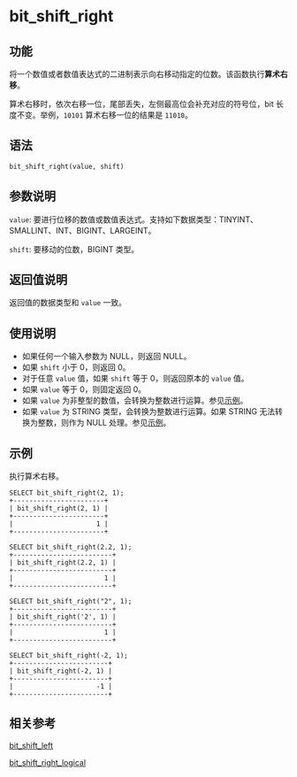 # bit_shift_right

## 功能

将一个数值或者数值表达式的二进制表示向右移动指定的位数。该函数执行**算术右移**。

算术右移时，依次右移一位，尾部丢失，左侧最高位会补充对应的符号位，bit 长度不变。举例，`10101` 算术右移一位的结果是 `11010`。

## 语法

```Haskell
bit_shift_right(value, shift)
```

## 参数说明

`value`: 要进行位移的数值或数值表达式。支持如下数据类型：TINYINT、SMALLINT、INT、BIGINT、LARGEINT。

`shift`: 要移动的位数，BIGINT 类型。

## 返回值说明

返回值的数据类型和 `value` 一致。

## 使用说明

- 如果任何一个输入参数为 NULL，则返回 NULL。
- 如果 `shift` 小于 0，则返回 0。
- 对于任意 `value` 值，如果 `shift` 等于 0，则返回原本的 `value` 值。
- 如果 `value` 等于 0，则固定返回 0。
- 如果 `value` 为非整型的数值，会转换为整数进行运算。参见[示例](#示例)。
- 如果 `value` 为 STRING 类型，会转换为整数进行运算。如果 STRING 无法转换为整数，则作为 NULL 处理。参见[示例](#示例)。

## 示例

执行算术右移。

```Plain
SELECT bit_shift_right(2, 1);
+-----------------------+
| bit_shift_right(2, 1) |
+-----------------------+
|                     1 |
+-----------------------+

SELECT bit_shift_right(2.2, 1);
+-------------------------+
| bit_shift_right(2.2, 1) |
+-------------------------+
|                       1 |
+-------------------------+

SELECT bit_shift_right("2", 1);
+-------------------------+
| bit_shift_right('2', 1) |
+-------------------------+
|                       1 |
+-------------------------+

SELECT bit_shift_right(-2, 1);
+------------------------+
| bit_shift_right(-2, 1) |
+------------------------+
|                     -1 |
+------------------------+
```

## 相关参考

[bit_shift_left](bit_shift_left.md)

[bit_shift_right_logical](bit_shift_right_logical.md)
